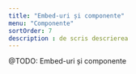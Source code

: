 ```yaml
---
title: "Embed-uri și componente"
menu: "Componente"
sortOrder: 7
description : de scris descrierea
---
```


@TODO: Embed-uri și componente
